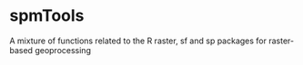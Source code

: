 # spmTools
A mixture of functions related to the R raster, sf and sp packages for raster-based geoprocessing
